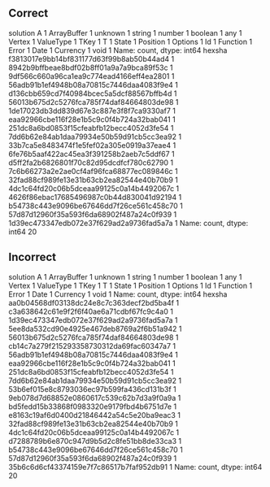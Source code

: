 ## Correct
solution
A              1
ArrayBuffer    1
unknown        1
string         1
number         1
boolean        1
any            1
Vertex         1
ValueType      1
TKey           1
T              1
State          1
Position       1
Options        1
Id             1
Function       1
Error          1
Date           1
Currency       1
void           1
Name: count, dtype: int64
hexsha
f3813017e9bb14bf831177d63f99b8ab50b44ad4    1
8942b9bffbeae8bdf02b8ff01a9a7a9bca89f53c    1
9df566c660a96ca1ea9c774ead4166eff4ea2801    1
56adb91b1ef4948b08a70815c7446daa4083f9e4    1
d136cbb659cd7f40984bcec5a5dcf88567bffb4d    1
56013b675d2c5276fca785f74daf84664803de98    1
1de17023db3dd839d67e3c887e3f8f7ca9330af7    1
eaa92966cbe116f28e1b5c9c0f4b724a32bab041    1
251dc8a6bd0853f15cfeabfb12becc4052d3fe54    1
7dd6b62e84ab1daa79934e50b59d91cb5cc3ea92    1
33b7ca5e8483474f1e5fef02a305e0919a37eae4    1
6fe76b5aaf422ac45ea3f391258b2aeb7c5ddf67    1
d5ff2fa2b6826801f70c82d95dcdfcf780c62790    1
7c6b66273a2e2ae0cf4af96fca68877ec089846c    1
32fad88cf989fe13e31b63cb2ea82544e40b70b9    1
4dc1c64fd20c06b5dceaa99125c0a14b4492067c    1
4626f86ebac17685496987c0b44d830041d92194    1
b54738c443e9096be67646dd7f26ce561c458c70    1
57d87d12960f35a593f6da68902f487a24c0f939    1
1d39ec473347edb072e37f629ad2a9736fad5a7a    1
Name: count, dtype: int64
20
## Incorrect
solution
A              1
ArrayBuffer    1
unknown        1
string         1
number         1
boolean        1
any            1
Vertex         1
ValueType      1
TKey           1
T              1
State          1
Position       1
Options        1
Id             1
Function       1
Error          1
Date           1
Currency       1
void           1
Name: count, dtype: int64
hexsha
aa0b04568df03138dc24e8c7c363decf2bd5ba4f    1
c3a638642c61e9f2f6f40ae6a71cdbf67fc9c4a0    1
1d39ec473347edb072e37f629ad2a9736fad5a7a    1
5ee8da532cd90e4925e467deb8769a2f6b51a942    1
56013b675d2c5276fca785f74daf84664803de98    1
cb14c7a279f215293358730312da69fac60347a7    1
56adb91b1ef4948b08a70815c7446daa4083f9e4    1
eaa92966cbe116f28e1b5c9c0f4b724a32bab041    1
251dc8a6bd0853f15cfeabfb12becc4052d3fe54    1
7dd6b62e84ab1daa79934e50b59d91cb5cc3ea92    1
53b6ef015e8c8793036ec97b599fa436cd131b3f    1
9eb078d7d68852e0860617c539c62b7d3a9f0a9a    1
bd5fedd15b33868f0983320e9179fbd4b6751d7e    1
e8163c19af6d0400d21846442a54c5e20ba9eac3    1
32fad88cf989fe13e31b63cb2ea82544e40b70b9    1
4dc1c64fd20c06b5dceaa99125c0a14b4492067c    1
d7288789b6e870c947d9b5d2c8fe51bb8de33ca3    1
b54738c443e9096be67646dd7f26ce561c458c70    1
57d87d12960f35a593f6da68902f487a24c0f939    1
35b6c6d6cf43374159e7f7c86517b7faf952db91    1
Name: count, dtype: int64
20